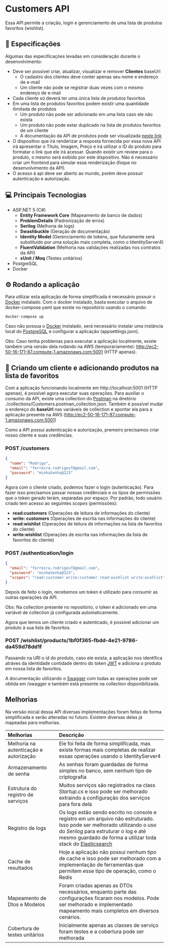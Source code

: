 # Customers API

Essa API permite a criação, login e gerenciamento de uma lista de produtos favoritos (wishlist). 

## 🔎 **Especificações**
Algumas das especificações levadas em consideração durante o desenvolvimento:
 - Deve ser possível criar, atualizar, visualizar e remover **Clientes**
baseUrl
     - O cadastro dos clientes deve conter apenas seu nome e endereço de
e-mail
     - Um cliente não pode se registrar duas vezes com o mesmo endereço
de e-mail
 - Cada cliente só deverá ter uma única lista de produtos favoritos
 - Em uma lista de produtos favoritos podem existir uma quantidade ilimitada
de produtos
     - Um produto não pode ser adicionado em uma lista caso ele não exista
     - Um produto não pode estar duplicado na lista de produtos favoritos de
um cliente
     - A documentação da API de produtos pode ser visualizada [neste link](https://gist.github.com/Bgouveia/9e043a3eba439489a35e70d1b5ea08ec)
 - O dispositivo que irá renderizar a resposta fornecida por essa nova API irá
apresentar o Título, Imagem, Preço e irá utilizar o ID do produto para formatar
o link que ele irá acessar. Quando existir um review para o produto, o mesmo
será exibido por este dispositivo. Não é necessário criar um frontend para
simular essa renderização (foque no desenvolvimento da API).
 - O acesso à api deve ser aberto ao mundo, porém deve possuir autenticação
e autorização.

## 💻 **Principais Tecnologias**
 - ASP.NET 5 (C#)
     - **Entity Framework Core** (Mapeamento de banco de dados)
     - **ProblemDetails** (Padronização de erros)
     - **Serilog** (Melhoria de logs)
     - **Swashbuckle** (Geração de documentação)
     - **Identity Model** (Gerenciamento de tokens, que futuramente será substituido por uma solução mais completa, como o IdentityServer4)
     - **FluentValidation** (Melhoria nas validações realizadas nos contratos da API)
     - **xUnit / Moq** (Testes unitários)
 - PostgreSQL
 - Docker

## ⚙️ **Rodando a aplicação**

Para utilizar esta aplicação de forma simplificada é necessário possuir o [Docker](https://www.docker.com/) instalado. Com o docker instalado, basta executar o arquivo de docker-compose.yaml que existe no repositório usando o comando:

```
docker-compose up
```

Caso não possua o [Docker](https://www.docker.com/) instalado, será necessário instalar uma instância local do [PostgreSQL](https://www.postgresql.org/) e configurar a aplicação (appsettings.json).

Obs: Caso tenha problemas para executar a aplicação localmente, existe também uma versão dela rodando na AWS (temporariamente): http://ec2-50-16-171-87.compute-1.amazonaws.com:5001 (HTTP apenas).

## 👦 **Criando um cliente e adicionando produtos na lista de favoritos**

Com a aplicação funcionando localmente em http://localhost:5001 (HTTP apenas), é possível agora executar suas operações. Para auxiliar o consumo da API, existe uma collection do [Postman](https://www.postman.com/) na diretório ./collections/Customers.postman_collection.json. Também é possível mudar o endereço do **baseUrl** nas variáveis de collection e apontar ela para a aplicação presente na AWS (http://ec2-50-16-171-87.compute-1.amazonaws.com:5001)

Como a API possui autenticação e autorização, premeiro precisamos criar nosso cliente e suas credências.

### POST /customers
```json
{
  "name": "Rodrigo",
  "email": "ferreira.rodrigosf@gmail.com",
  "password": "minhaSenha@123"
}
```

Agora com o cliente criado, podemos fazer o login (autenticação). Para fazer isso precisamos passar nossas credênciais e os tipos de permissões que o token gerado terám, separadas por espaço. Por padrão, todo usuário criado tem acesso ao seguintes *scopes* (permissões):
 - **read:customers** (Operações de leitura de informações do cliente)
 - **write: customers** (Operações de escrita nas informações do cliente)
 - **read:wishlist** (Operações de leitura de informações na lista de favoritos do cliente)
 - **write:wishlist** (Operações de escrita nas informações da lista de favoritos do cliente)

### POST /authentication/login
```json
{
  "email": "ferreira.rodrigosf@gmail.com",
  "password": "minhaSenha@123",
  "scopes": "read:customer write:customer read:wishlist write:wishlist"
}
```

Depois de feito o login, recebemos um token é utilizado para consumir as outras operações da API.

Obs: Na collection presente no repositório, o token é adicionado em uma variável de collection já configurada automaticamente.

Agora que temos um cliente criado e autenticado, é possível adicionar um produto à sua lista de favoritos.

### POST /wishlist/products/**1bf0f365-fbdd-4e21-9786-da459d78dd1f**

Passando na URI o id do produto, caso ele exista, a aplicação nos identifica atráves da identidade contidade dentro do token [JWT](https://jwt.io/) e adiciona o produto em nossa lista de favoritos. 

A documentação utilizando o [Swagger](https://swagger.io/) com todas as operações pode ser obtida em /swagger e também está presente na collection disponibilizada.

## Melhorias
Na versão inicial dessa API diversas implementações foram feitas de forma simplificada e serão alteradas no futuro. Existem diversas delas já mapeadas para melhorias.

| Melhorias        | Descrição           
| :---------------- |:-------------
| Melhoria na autenticação e autorização | Ele foi feita de forma simplificada, mas existe formas mais completas de realizar essas operações usando o IdentityServer4
| Armazenamento de senha | As senhas foram guardadas de forma simples no banco, sem nenhum tipo de criptografia   
| Estrutura do registro de serviços | Muitos serviços são registrados na class *Startup.cs* e isso pode ser melhorado extraindo a configuração dos serviços para fora dela 
| Registro de logs | Os logs estão sendo escrito no console e registro em um arquivo não estruturado. Isso pode ser melhorado utilizando o uso do *Serilog* para estruturar o log e até mesmo guardado de forma a utilizar toda stack do [Elasticsearch](https://www.elastic.co/pt/what-is/elasticsearch)
| Cache de resultados | Hoje a aplicação não possui nenhum tipo de cache e isso pode ser melhorado com a implementação de ferramentas que permitem esse tipo de operação, como o Redis
| Mapeamento de Dtos e Modelos | Foram criadas apenas as DTOs necessários, enquanto parte das configurações ficaram nos modelos. Pode ser melhorado e implementado mapeamento mais completos em diversos cenários.
| Cobertura de testes unitários | Inicialmente apenas as classes de serviço foram testes e a cobertura pode ser melhorada
